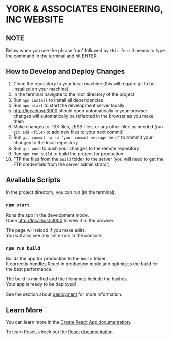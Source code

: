 # YORK & ASSOCIATES ENGINEERING, INC WEBSITE

## NOTE
Below when you see the phrase 'run' followed by `this font` it means to type the command in the terminal and hit ENTER.

## How to Develop and Deploy Changes
1. Clone the repository to your local machine (this will require git to be installed on your machine)
2. In the terminal navigate to the root directory of the project
3. Run `npm install` to install all dependencies
4. Run `npm start` to start the development server locally
5. [http://localhost:3000](http://localhost:3000) should open automatically in your browser - changes will automatically be reflected in the browser as you make them
6. Make changes to TSX files, LESS files, or any other files as needed (run `git add <file>` to add new files to your next commit)
7. Run `git commit -a -m "your commit message here"` to commit your changes to the local repository
8. Run `git push` to push your changes to the remote repository
9. Run `npm run build` to build the project for production
10. FTP the files from the `build` folder to the server (you will need to get the FTP credentials from the server administrator)


## Available Scripts

In the project directory, you can run (in the terminal):

### `npm start`

Runs the app in the development mode.\
Open [http://localhost:3000](http://localhost:3000) to view it in the browser.

The page will reload if you make edits.\
You will also see any lint errors in the console.

### `npm run build`

Builds the app for production to the `build` folder.\
It correctly bundles React in production mode and optimizes the build for the best performance.

The build is minified and the filenames include the hashes.\
Your app is ready to be deployed!

See the section about [deployment](https://facebook.github.io/create-react-app/docs/deployment) for more information.

## Learn More

You can learn more in the [Create React App documentation](https://facebook.github.io/create-react-app/docs/getting-started).

To learn React, check out the [React documentation](https://reactjs.org/).
